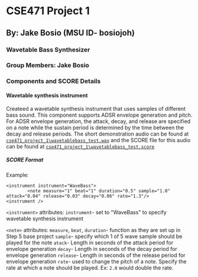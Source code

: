 # CSE471 Project 1
## By: Jake Bosio (MSU ID- bosiojoh)


### Wavetable Bass Synthesizer
### Group Members: Jake Bosio
### Components and SCORE Details

#### Wavetable synthesis instrument
Createed a wavetable synthesis instrument that uses samples of different bass sound. This component supports ADSR envelope generation and pitch. For ADSR envelope generation, the attack, decay, and release are specified on a note while the sustain period is determined by the time between the decay and release periods. The short demonstration audio can be found at [`cse471_project_1\wavetablebass_test.wav`](https://github.com/bosiojoh/cse471_project_1/blob/8f94e48c57270ebf692036d00779090efbda09bf/wavetablebass_test.wav) and the SCORE file for this audio can be found at [`cse471_project_1\wavetablebass_test.score`](https://github.com/bosiojoh/cse471_project_1/blob/8f94e48c57270ebf692036d00779090efbda09bf/wavetablebass_test.score)

##### SCORE Format
Example:
```
<instrument instrument="WaveBass">
		<note measure="1" beat="1" duration="0.5" sample="1.0" attack="0.04" release="0.03" decay="0.06" rate="1.3"/>
<instrument />
```
`<instrument>` attributes:
`instrument`- set to "WaveBass" to specify wavetable synthesis instrument

`<note>` attributes:
`measure`, `beat`, `duration`- function as they are set up in Step 5 base project
`sample`- specify which 1 of 5 wave sample should be played for the note
`atack`- Length in seconds of the attack period for envelope generation
`decay`- Length in seconds of the decay period for envelope generation
`release`- Length in seconds of the release period for envelope generation
`rate`- used to change the pitch of a note. Specify the rate at which a note should be played. Ex: `2.0` would double the rate.




